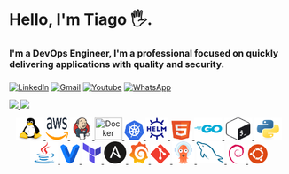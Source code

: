 <h1>
Hello, I'm Tiago 🖐️.
  
<h3>
I'm a DevOps Engineer, I'm a professional focused on quickly delivering applications with quality and security.
  
###
[![Linkedln](https://img.shields.io/badge/LinkedIn-0077B5?style=for-the-badge&logo=linkedin&logoColor=white)](https://www.linkedin.com/in/tiago-paulino-390a981aa)
[![Gmail](https://img.shields.io/badge/Gmail-D14836?style=for-the-badge&logo=gmail&logoColor=white)](mailto:tpaulino12000@gmail.com)
[![Youtube](https://img.shields.io/badge/YouTube-FF0000?style=for-the-badge&logo=youtube&logoColor=white)](https://www.youtube.com/channel/UCXVhPYzVMiDyhdfjV6V4oHQ)
[![WhatsApp](https://img.shields.io/badge/WhatsApp-25D366?style=for-the-badge&logo=whatsapp&logoColor=white)](https://wa.me/55081996085598)
<div>
  <a href="https://github.com/Paulino02">
  <img height="180em" src="https://github-readme-stats.vercel.app/api?username=Paulino02&show_icons=true&theme=tokyonight"/>
  <img height="180em" src="https://github-readme-stats.vercel.app/api/top-langs/?username=Paulino02&layout=compact&theme=tokyonight"/>
</div>
<p align="center">
  <img src="https://raw.githubusercontent.com/devicons/devicon/master/icons/linux/linux-original.svg" height="40" width="50" title="Linux">
  <img src="https://raw.githubusercontent.com/Paulino02/logos.svg/master/amazon-web-services-2.svg" height="40" width="40" title="AWS">
  <img src="https://raw.githubusercontent.com/Paulino02/logos.svg/master/jenkins-icon.svg" height="40" width="40" title="Jenkins">
  <img src="https://cdn.jsdelivr.net/gh/devicons/devicon/icons/docker/docker-original-wordmark.svg" height="40" width="50" title="Docker">
  <img src="https://raw.githubusercontent.com/kubernetes/kubernetes/master/logo/logo.svg" height="35" width="35" title="Kubernetes">
  <img src="https://raw.githubusercontent.com/Paulino02/logos.svg/master/helmsh-icon.svg" height="40" width="40" title="Helm">
  <img src="https://raw.githubusercontent.com/devicons/devicon/master/icons/html5/html5-original.svg" height="35" width="40" title="HTML5">
  <img src="https://raw.githubusercontent.com/Paulino02/logos.svg/master/golang-icon.svg" height="40" width="50" title="GO">
  <img src="https://raw.githubusercontent.com/Paulino02/logos.svg/master/gnu_bash-icon.svg" height="40" width="50" title="Bash">
  <img src="https://raw.githubusercontent.com/devicons/devicon/master/icons/python/python-original.svg" height="40" width="50" title="Python">
  <img src="https://raw.githubusercontent.com/devicons/devicon/master/icons/java/java-original.svg" height="40" width="50" title="Java">
  <img src="https://raw.githubusercontent.com/Paulino02/logos.svg/master/vagrantup-icon.svg" height="35" width="35" title="Vagrant">
  <img src="https://raw.githubusercontent.com/Paulino02/logos.svg/master/terraformio-icon.svg" height="38" width="36" title="Terraform">
  <img src="https://raw.githubusercontent.com/Paulino02/logos.svg/master/ansible-icon.svg" height="40" width="40" title="Ansible">
  <img src="https://raw.githubusercontent.com/Paulino02/logos.svg/master/grafana-icon.svg" height="40" width="37" title="Grafana">
  <img src="https://raw.githubusercontent.com/Paulino02/logos.svg/master/git-scm-icon.svg" height="35" width="35" title="Git">
  <img src="https://raw.githubusercontent.com/Paulino02/logos.svg/master/argoprojio-icon.svg" height="40" width="40" title="Argo">
  <img src="https://raw.githubusercontent.com/devicons/devicon/master/icons/mysql/mysql-original.svg" height="40" width="50" title="MySQL">
  <img src="https://raw.githubusercontent.com/Paulino02/logos.svg/master/debian-icon.svg" height="35" width="35" title="Debian">
  <img src="https://raw.githubusercontent.com/Paulino02/logos.svg/master/ubuntu-icon.svg" height="35" width="35" title="Ubuntu">
</p>















